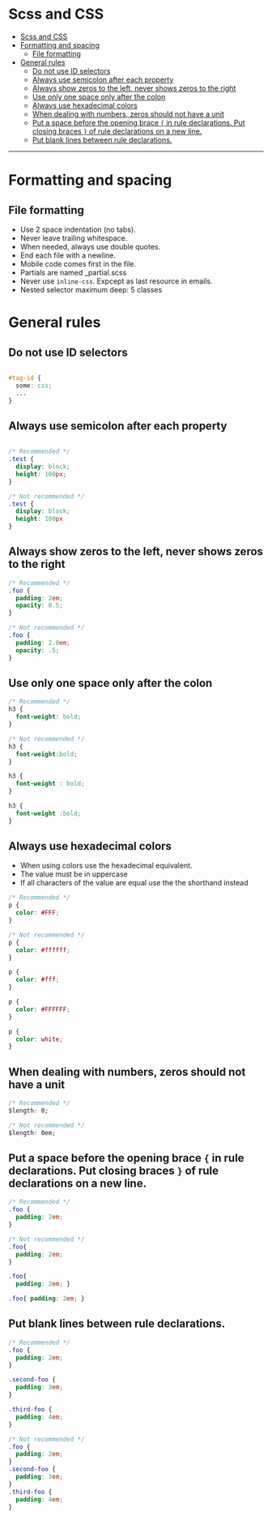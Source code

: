 Scss and CSS
====

- [Scss and CSS](#scss-and-css)
- [Formatting and spacing](#formatting-and-spacing)
  - [File formatting](#file-formatting)
- [General rules](#general-rules)
  - [Do not use ID selectors](#do-not-use-id-selectors)
  - [Always use semicolon after each property](#always-use-semicolon-after-each-property)
  - [Always show zeros to the left, never shows zeros to the right](#always-show-zeros-to-the-left-never-shows-zeros-to-the-right)
  - [Use only one space only after the colon](#use-only-one-space-only-after-the-colon)
  - [Always use hexadecimal colors](#always-use-hexadecimal-colors)
  - [When dealing with numbers, zeros should not have a unit](#when-dealing-with-numbers-zeros-should-not-have-a-unit)
  - [Put a space before the opening brace `{` in rule declarations. Put closing braces `}` of rule declarations on a new line.](#put-a-space-before-the-opening-brace--in-rule-declarations-put-closing-braces--of-rule-declarations-on-a-new-line)
  - [Put blank lines between rule declarations.](#put-blank-lines-between-rule-declarations)

---------------------------------------------

# Formatting and spacing
## File formatting
* Use 2 space indentation (no tabs).
* Never leave trailing whitespace.
* When needed, always use double quotes.
* End each file with a newline.
* Mobile code comes first in the file.
* Partials are named _partial.scss
* Never use `inline-css`. Expcept as last resource in emails.
* Nested selector maximum deep: 5 classes

# General rules

## Do not use ID selectors
```css

#tag-id {
  some: css;
  ...
}

```
## Always use semicolon after each property
```css

/* Recommended */
.test {
  display: block;
  height: 100px;
}

/* Not recommended */
.test {
  display: block;
  height: 100px
}

```

## Always show zeros to the left, never shows zeros to the right

```css
/* Recommended */
.foo {
  padding: 2em;
  opacity: 0.5;
}

/* Not recommended */
.foo {
  padding: 2.0em;
  opacity: .5;
}
```

## Use only one space only after the colon

```css
/* Recommended */
h3 {
  font-weight: bold;
}

/* Not recommended */
h3 {
  font-weight:bold;
}

h3 {
  font-weight : bold;
}

h3 {
  font-weight :bold;
}
```

## Always use hexadecimal colors
* When using colors use the hexadecimal equivalent.
* The value must be in uppercase
* If all characters of the value are equal use the the shorthand instead

```css
/* Recommended */
p {
  color: #FFF;
}

/* Not recommended */
p {
  color: #ffffff;
}

p {
  color: #fff;
}

p {
  color: #FFFFFF;
}

p {
  color: white;
}
```

## When dealing with numbers, zeros should not have a unit

```css
/* Recommended */
$length: 0;

/* Not recommended */
$length: 0em;
```

## Put a space before the opening brace `{` in rule declarations. Put closing braces `}` of rule declarations on a new line.
```css
/* Recommended */
.foo {
  padding: 2em;
}

/* Not recommended */
.foo{
  padding: 2em;
}

.foo{
  padding: 2em; }

.foo{ padding: 2em; }
```
## Put blank lines between rule declarations.
```css
/* Recommended */
.foo {
  padding: 2em;
}

.second-foo {
  padding: 3em;
}

.third-foo {
  padding: 4em;
}

/* Not recommended */
.foo {
  padding: 2em;
}
.second-foo {
  padding: 3em;
}
.third-foo {
  padding: 4em;
}
```
